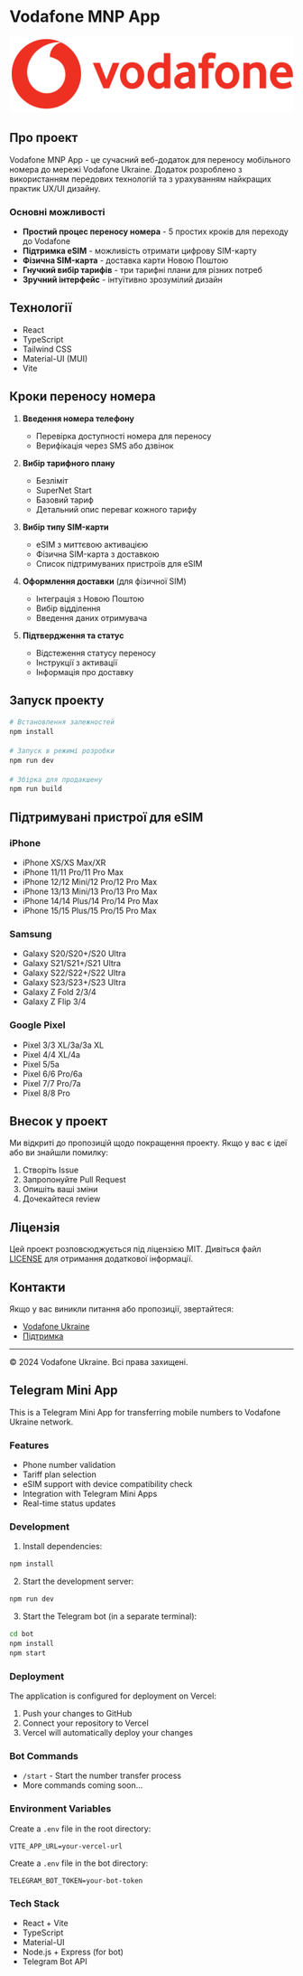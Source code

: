 # Vodafone MNP App

![Vodafone Logo](/public/vodafone-logo.png)

## Про проект

Vodafone MNP App - це сучасний веб-додаток для переносу мобільного номера до мережі Vodafone Ukraine. Додаток розроблено з використанням передових технологій та з урахуванням найкращих практик UX/UI дизайну.

### Основні можливості

- **Простий процес переносу номера** - 5 простих кроків для переходу до Vodafone
- **Підтримка eSIM** - можливість отримати цифрову SIM-карту
- **Фізична SIM-карта** - доставка карти Новою Поштою
- **Гнучкий вибір тарифів** - три тарифні плани для різних потреб
- **Зручний інтерфейс** - інтуїтивно зрозумілий дизайн

## Технології

- React
- TypeScript
- Tailwind CSS
- Material-UI (MUI)
- Vite

## Кроки переносу номера

1. **Введення номера телефону**
   - Перевірка доступності номера для переносу
   - Верифікація через SMS або дзвінок

2. **Вибір тарифного плану**
   - Безліміт
   - SuperNet Start
   - Базовий тариф
   - Детальний опис переваг кожного тарифу

3. **Вибір типу SIM-карти**
   - eSIM з миттєвою активацією
   - Фізична SIM-карта з доставкою
   - Список підтримуваних пристроїв для eSIM

4. **Оформлення доставки** (для фізичної SIM)
   - Інтеграція з Новою Поштою
   - Вибір відділення
   - Введення даних отримувача

5. **Підтвердження та статус**
   - Відстеження статусу переносу
   - Інструкції з активації
   - Інформація про доставку

## Запуск проекту

```bash
# Встановлення залежностей
npm install

# Запуск в режимі розробки
npm run dev

# Збірка для продакшену
npm run build
```

## Підтримувані пристрої для eSIM

### iPhone
- iPhone XS/XS Max/XR
- iPhone 11/11 Pro/11 Pro Max
- iPhone 12/12 Mini/12 Pro/12 Pro Max
- iPhone 13/13 Mini/13 Pro/13 Pro Max
- iPhone 14/14 Plus/14 Pro/14 Pro Max
- iPhone 15/15 Plus/15 Pro/15 Pro Max

### Samsung
- Galaxy S20/S20+/S20 Ultra
- Galaxy S21/S21+/S21 Ultra
- Galaxy S22/S22+/S22 Ultra
- Galaxy S23/S23+/S23 Ultra
- Galaxy Z Fold 2/3/4
- Galaxy Z Flip 3/4

### Google Pixel
- Pixel 3/3 XL/3a/3a XL
- Pixel 4/4 XL/4a
- Pixel 5/5a
- Pixel 6/6 Pro/6a
- Pixel 7/7 Pro/7a
- Pixel 8/8 Pro

## Внесок у проект

Ми відкриті до пропозицій щодо покращення проекту. Якщо у вас є ідеї або ви знайшли помилку:

1. Створіть Issue
2. Запропонуйте Pull Request
3. Опишіть ваші зміни
4. Дочекайтеся review

## Ліцензія

Цей проект розповсюджується під ліцензією MIT. Дивіться файл [LICENSE](LICENSE) для отримання додаткової інформації.

## Контакти

Якщо у вас виникли питання або пропозиції, звертайтеся:
- [Vodafone Ukraine](https://www.vodafone.ua)
- [Підтримка](https://www.vodafone.ua/support)

---

&copy; 2024 Vodafone Ukraine. Всі права захищені.

## Telegram Mini App

This is a Telegram Mini App for transferring mobile numbers to Vodafone Ukraine network.

### Features

- Phone number validation
- Tariff plan selection
- eSIM support with device compatibility check
- Integration with Telegram Mini Apps
- Real-time status updates

### Development

1. Install dependencies:
```bash
npm install
```

2. Start the development server:
```bash
npm run dev
```

3. Start the Telegram bot (in a separate terminal):
```bash
cd bot
npm install
npm start
```

### Deployment

The application is configured for deployment on Vercel:

1. Push your changes to GitHub
2. Connect your repository to Vercel
3. Vercel will automatically deploy your changes

### Bot Commands

- `/start` - Start the number transfer process
- More commands coming soon...

### Environment Variables

Create a `.env` file in the root directory:

```env
VITE_APP_URL=your-vercel-url
```

Create a `.env` file in the bot directory:

```env
TELEGRAM_BOT_TOKEN=your-bot-token
```

### Tech Stack

- React + Vite
- TypeScript
- Material-UI
- Node.js + Express (for bot)
- Telegram Bot API
